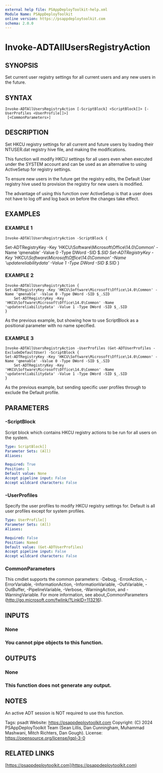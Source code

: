 ```yaml
---
external help file: PSAppDeployToolkit-help.xml
Module Name: PSAppDeployToolkit
online version: https://psappdeploytoolkit.com
schema: 2.0.0
---
```


# Invoke-ADTAllUsersRegistryAction

## SYNOPSIS
Set current user registry settings for all current users and any new users in the future.

## SYNTAX

```
Invoke-ADTAllUsersRegistryAction [-ScriptBlock] <ScriptBlock[]> [-UserProfiles <UserProfile[]>]
 [<CommonParameters>]
```

## DESCRIPTION
Set HKCU registry settings for all current and future users by loading their NTUSER.dat registry hive file, and making the modifications.

This function will modify HKCU settings for all users even when executed under the SYSTEM account and can be used as an alternative to using ActiveSetup for registry settings.

To ensure new users in the future get the registry edits, the Default User registry hive used to provision the registry for new users is modified.

The advantage of using this function over ActiveSetup is that a user does not have to log off and log back on before the changes take effect.

## EXAMPLES

### EXAMPLE 1
```
Invoke-ADTAllUsersRegistryAction -ScriptBlock {
```

Set-ADTRegistryKey -Key 'HKCU\Software\Microsoft\Office\14.0\Common' -Name 'qmenable' -Value 0 -Type DWord -SID $_.SID
    Set-ADTRegistryKey -Key 'HKCU\Software\Microsoft\Office\14.0\Common' -Name 'updatereliabilitydata' -Value 1 -Type DWord -SID $_.SID
}

### EXAMPLE 2
```
Invoke-ADTAllUsersRegistryAction {
Set-ADTRegistryKey -Key 'HKCU\Software\Microsoft\Office\14.0\Common' -Name 'qmenable' -Value 0 -Type DWord -SID $_.SID
    Set-ADTRegistryKey -Key 'HKCU\Software\Microsoft\Office\14.0\Common' -Name 'updatereliabilitydata' -Value 1 -Type DWord -SID $_.SID
}
```


As the previous example, but showing how to use ScriptBlock as a positional parameter with no name specified.

### EXAMPLE 3
```
Invoke-ADTAllUsersRegistryAction -UserProfiles (Get-ADTUserProfiles -ExcludeDefaultUser) -ScriptBlock {
Set-ADTRegistryKey -Key 'HKCU\Software\Microsoft\Office\14.0\Common' -Name 'qmenable' -Value 0 -Type DWord -SID $_.SID
    Set-ADTRegistryKey -Key 'HKCU\Software\Microsoft\Office\14.0\Common' -Name 'updatereliabilitydata' -Value 1 -Type DWord -SID $_.SID
}
```


As the previous example, but sending specific user profiles through to exclude the Default profile.

## PARAMETERS

### -ScriptBlock
Script block which contains HKCU registry actions to be run for all users on the system.

```yaml
Type: ScriptBlock[]
Parameter Sets: (All)
Aliases:

Required: True
Position: 1
Default value: None
Accept pipeline input: False
Accept wildcard characters: False
```

### -UserProfiles
Specify the user profiles to modify HKCU registry settings for.
Default is all user profiles except for system profiles.

```yaml
Type: UserProfile[]
Parameter Sets: (All)
Aliases:

Required: False
Position: Named
Default value: (Get-ADTUserProfiles)
Accept pipeline input: False
Accept wildcard characters: False
```

### CommonParameters
This cmdlet supports the common parameters: -Debug, -ErrorAction, -ErrorVariable, -InformationAction, -InformationVariable, -OutVariable, -OutBuffer, -PipelineVariable, -Verbose, -WarningAction, and -WarningVariable.
For more information, see about_CommonParameters (http://go.microsoft.com/fwlink/?LinkID=113216).

## INPUTS

### None
### You cannot pipe objects to this function.
## OUTPUTS

### None
### This function does not generate any output.
## NOTES
An active ADT session is NOT required to use this function.

Tags: psadt
Website: https://psappdeploytoolkit.com
Copyright: (C) 2024 PSAppDeployToolkit Team (Sean Lillis, Dan Cunningham, Muhammad Mashwani, Mitch Richters, Dan Gough).
License: https://opensource.org/license/lgpl-3-0

## RELATED LINKS

[https://psappdeploytoolkit.com](https://psappdeploytoolkit.com)
